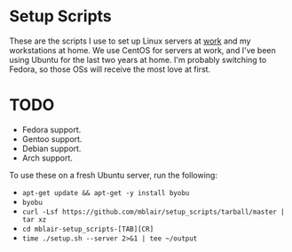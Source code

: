Setup Scripts
=============

These are the scripts I use to set up Linux servers at [work](http://www.grossmaninteractive.com) and my workstations at home. We use CentOS for servers at work, and I've been using Ubuntu for the last two years at home. I'm probably switching to Fedora, so those OSs will receive the most love at first.

TODO
====

* Fedora support.
* Gentoo support.
* Debian support.
* Arch support.

To use these on a fresh Ubuntu server, run the following:

* `apt-get update && apt-get -y install byobu`
* `byobu`
* `curl -Lsf https://github.com/mblair/setup_scripts/tarball/master | tar xz`
* `cd mblair-setup_scripts-[TAB][CR]`
* `time ./setup.sh --server 2>&1 | tee ~/output`
